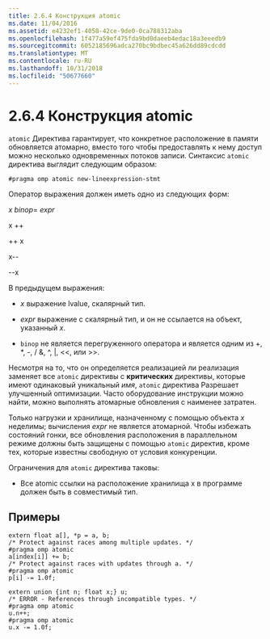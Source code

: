 ```yaml
---
title: 2.6.4 Конструкция atomic
ms.date: 11/04/2016
ms.assetid: e4232ef1-4058-42ce-9de0-0ca788312aba
ms.openlocfilehash: 1f477a59ef475fda9bd0daeeb4edac18a3eeedb9
ms.sourcegitcommit: 6052185696adca270bc9bdbec45a626dd89cdcdd
ms.translationtype: MT
ms.contentlocale: ru-RU
ms.lasthandoff: 10/31/2018
ms.locfileid: "50677660"
---
```

# <a name="264-atomic-construct"></a>2.6.4 Конструкция atomic

`atomic` Директива гарантирует, что конкретное расположение в памяти обновляется атомарно, вместо того чтобы предоставлять к нему доступ можно несколько одновременных потоков записи. Синтаксис `atomic` директива выглядит следующим образом:

```
#pragma omp atomic new-lineexpression-stmt
```

Оператор выражения должен иметь одно из следующих форм:

*x binop*= *expr*

x ++

++ x

x--

--x

В предыдущем выражения:

- *x* выражение lvalue, скалярный тип.

- *expr* выражение с скалярный тип, и он не ссылается на объект, указанный *x*.

- `binop` не является перегруженного оператора и является одним из +, \*, -, / &, ^, &#124;, <\<, или >>.

Несмотря на то, что он определяется реализацией ли реализация заменяет все `atomic` директивы с **критических** директивы, которые имеют одинаковый уникальный *имя*, `atomic` директива Разрешает улучшенный оптимизации. Часто оборудование инструкции можно найти, можно выполнять атомарные обновления с наименее затратен.

Только нагрузки и хранилище, назначенному с помощью объекта *x* неделимы; вычисления *expr* не является атомарной. Чтобы избежать состояний гонки, все обновления расположения в параллельном режиме должны быть защищены с помощью `atomic` директив, кроме тех, которые известны свободную от условия конкуренции.

Ограничения для `atomic` директива таковы:

- Все atomic ссылки на расположение хранилища x в программе должен быть в совместимый тип.

## <a name="examples"></a>Примеры

```
extern float a[], *p = a, b;
/* Protect against races among multiple updates. */
#pragma omp atomic
a[index[i]] += b;
/* Protect against races with updates through a. */
#pragma omp atomic
p[i] -= 1.0f;

extern union {int n; float x;} u;
/* ERROR - References through incompatible types. */
#pragma omp atomic
u.n++;
#pragma omp atomic
u.x -= 1.0f;
```